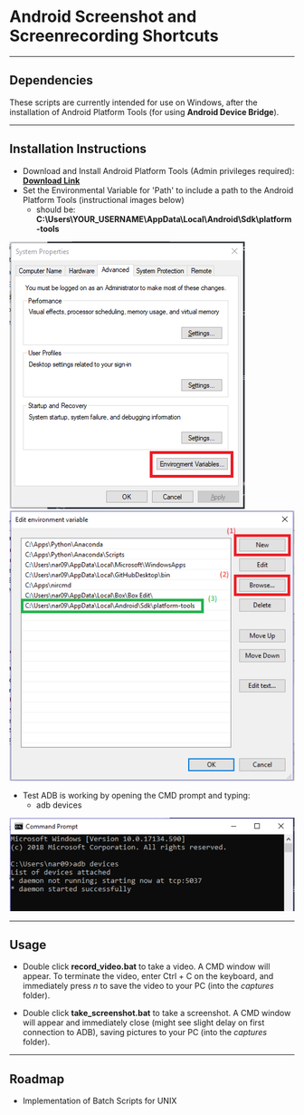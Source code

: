 # Android Screenshot and Screenrecording Shortcuts

---

## Dependencies

These scripts are currently intended for use on Windows, after the installation of Android Platform Tools (for using **Android Device Bridge**).

---

## Installation Instructions

[systemprops]: /guide/sysprops.png
[setpath]: /guide/setpath.png
[adbworking]: /guide/adbworking.png

* Download and Install Android Platform Tools (Admin privileges required): [**Download Link**](https://developer.android.com/studio/releases/platform-tools)
* Set the Environmental Variable for 'Path' to include a path to the Android Platform Tools (instructional images below)
	* should be: **C:\Users\YOUR_USERNAME\AppData\Local\Android\Sdk\platform-tools**

![System Properties][systemprops]
![Settings the ADB Path (successful path in green)][setpath]

* Test ADB is working by opening the CMD prompt and typing:
	* adb devices

![ADB Working][adbworking]

---

## Usage
* Double click **record_video.bat** to take a video. A CMD window will appear. To terminate the video, enter Ctrl + C on the keyboard, and immediately press *n* to save the video to your PC (into the *captures* folder).

* Double click **take_screenshot.bat** to take a screenshot. A CMD window will appear and immediately close (might see slight delay on first connection to ADB), saving pictures to your PC (into the *captures* folder).

---

## Roadmap
* Implementation of Batch Scripts for UNIX